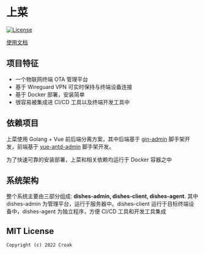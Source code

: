 # 上菜

[![License][license-image]][license-url]

[使用文档](https://dianshao-embedded.github.io/dishes-docs/)

## 项目特征

- 一个物联网终端 OTA 管理平台
- 基于 Wireguard VPN 可实时保持与终端设备连接
- 基于 Docker 部署，安装简单
- 很容易被集成进 CI/CD 工具以及终端开发工具中

## 依赖项目
上菜使用 Golang + Vue 前后端分离方案，其中后端基于 [gin-admin](https://github.com/LyricTian/gin-admin) 脚手架开发，前端基于 [vue-antd-admin](https://github.com/iczer/vue-antd-admin) 脚手架开发。

为了快速可靠的安装部署，上菜和相关依赖均运行于 Docker 容器之中

## 系统架构

整个系统主要由三部分组成: **dishes-admin, dishes-client, dishes-agent**. 其中 dishes-admin 为管理平台，运行于服务器中。dishes-client 运行于目标终端设备中，dishes-agent 为独立程序，方便 CI/CD 工具和开发工具集成

## MIT License

    Copyright (c) 2022 Croak

[license-url]: http://opensource.org/licenses/MIT
[license-image]: https://img.shields.io/npm/l/express.svg
